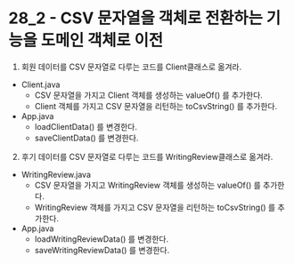 # 28_2 - CSV 문자열을 객체로 전환하는 기능을 도메인 객체로 이전 

1) 회원 데이터를 CSV 문자열로 다루는 코드를 Client클래스로 옮겨라.  

- Client.java
  - CSV 문자열을 가지고 Client 객체를 생성하는 valueOf() 를 추가한다.
  - Client 객체를 가지고 CSV 문자열을 리턴하는 toCsvString() 를 추가한다.
- App.java
  - loadClientData() 를 변경한다.
  - saveClientData() 를 변경한다.  

2) 후기 데이터를 CSV 문자열로 다루는 코드를 WritingReview클래스로 옮겨라.  

- WritingReview.java
  - CSV 문자열을 가지고 WritingReview 객체를 생성하는 valueOf() 를 추가한다.
  - WritingReview 객체를 가지고 CSV 문자열을 리턴하는 toCsvString() 를 추가한다.
- App.java
  - loadWritingReviewData() 를 변경한다.
  - saveWritingReviewData() 를 변경한다.